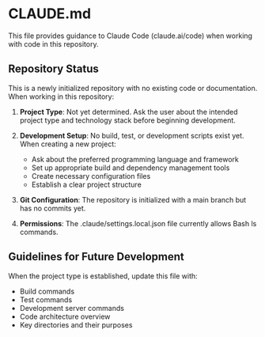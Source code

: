 # CLAUDE.md

This file provides guidance to Claude Code (claude.ai/code) when working with code in this repository.

## Repository Status

This is a newly initialized repository with no existing code or documentation. When working in this repository:

1. **Project Type**: Not yet determined. Ask the user about the intended project type and technology stack before beginning development.

2. **Development Setup**: No build, test, or development scripts exist yet. When creating a new project:
   - Ask about the preferred programming language and framework
   - Set up appropriate build and dependency management tools
   - Create necessary configuration files
   - Establish a clear project structure

3. **Git Configuration**: The repository is initialized with a main branch but has no commits yet.

4. **Permissions**: The .claude/settings.local.json file currently allows Bash ls commands.

## Guidelines for Future Development

When the project type is established, update this file with:
- Build commands
- Test commands
- Development server commands
- Code architecture overview
- Key directories and their purposes